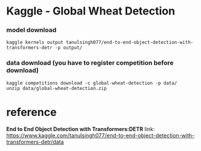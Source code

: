 # Kaggle - Global Wheat Detection


### model download
`kaggle kernels output tanulsingh077/end-to-end-object-detection-with-transformers-detr -p output/`

### data download (you have to register competition before download)
`kaggle competitions download -c global-wheat-detection -p data/`
<br>
`unzip data/global-wheat-detection.zip`

# reference
__End to End Object Detection with Transformers:DETR__
link: https://www.kaggle.com/tanulsingh077/end-to-end-object-detection-with-transformers-detr/data